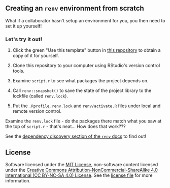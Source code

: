## Creating an `renv` environment from scratch

What if a collaborator hasn't setup an environment for you, 
you then need to set it up yourself! 

### Let's try it out!

1. Click the green "Use this template" button in 
[this repository](https://github.com/ttimbers/no-renv-project) 
to obtain a copy of it for yourself.

2. Clone this repository to your computer using RStudio's version control tools.

3. Examine `script.r` to see what packages the project depends on.

4. Call `renv::snapshot()` to save the state of the project library 
to the lockfile (called `renv.lock`).

5. Put the `.Rprofile`, `renv.lock` and `renv/activate.R` files under local 
and remote version control.

Examine the `renv.lock` file - 
do the packages there match what you saw at the top of `script.r` - 
that's neat... How does that work???

See the [dependency discovery section of the `renv` docs](https://rstudio.github.io/renv/articles/renv.html#dependency-discovery) to find out!

## License

Software licensed under the [MIT License](https://spdx.org/licenses/MIT.html), 
non-software content licensed under the 
[Creative Commons Attribution-NonCommercial-ShareAlike 4.0 International (CC BY-NC-SA 4.0) License](https://creativecommons.org/licenses/by-nc-sa/4.0/). 
See the [license file](LICENSE.md) for more information.
